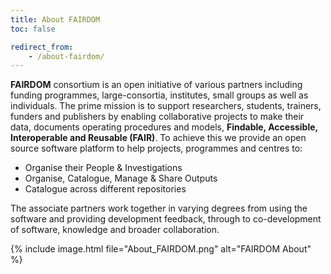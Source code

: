 ```yaml
---
title: About FAIRDOM
toc: false

redirect_from:
    - /about-fairdom/
---
```



**FAIRDOM** consortium is an open initiative of various partners including funding programmes, large-consortia, institutes, small groups as well as individuals. The prime mission is to support researchers, students, trainers, funders and publishers by enabling collaborative projects to make their data, documents operating procedures and models,  **Findable, Accessible, Interoperable and Reusable (FAIR)**. To achieve this we provide an open source software platform to help projects, programmes and centres to:  

* Organise their People & Investigations  
* Organise, Catalogue, Manage & Share Outputs  
* Catalogue across different repositories    

The associate partners work together in varying degrees from using the software and providing development feedback, through to co-development of software, knowledge and broader collaboration.   

{% include image.html file="About_FAIRDOM.png" alt="FAIRDOM About" %}

